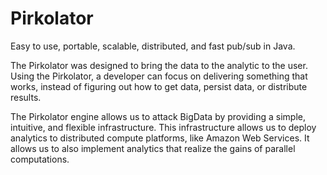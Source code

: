# Pirkolator

Easy to use, portable, scalable, distributed, and fast pub/sub in Java.

The Pirkolator was designed to bring the data to the analytic to the user. Using the Pirkolator, a developer can focus on delivering something that works, instead of figuring out how to get data, persist data, or distribute results.

The Pirkolator engine allows us to attack BigData by providing a simple, intuitive, and flexible infrastructure. This infrastructure allows us to deploy analytics to distributed compute platforms, like Amazon Web Services. It allows us to also implement analytics that realize the gains of parallel computations.
